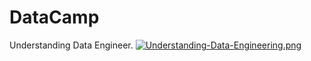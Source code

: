 # DataCamp

Understanding Data Engineer.
[![Understanding-Data-Engineering.png](https://i.postimg.cc/BQcDzN5D/Understanding-Data-Engineering.png)](https://postimg.cc/hfvfzL5P)
